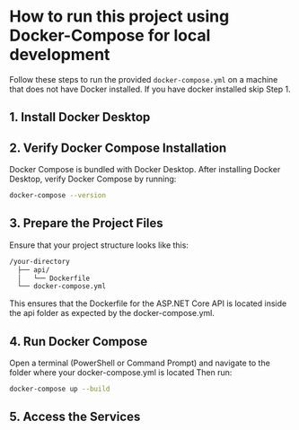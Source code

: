 # How to run this project using Docker-Compose for local development

Follow these steps to run the provided `docker-compose.yml` on a machine that does not have Docker installed. If you have docker installed skip Step 1.

## 1. Install Docker Desktop

## 2. Verify Docker Compose Installation
Docker Compose is bundled with Docker Desktop. After installing Docker Desktop, verify Docker Compose by running:
```bash
docker-compose --version
```

## 3. Prepare the Project Files
Ensure that your project structure looks like this:
```bash
/your-directory
  ├── api/
  │   └── Dockerfile
  └── docker-compose.yml
  ```
This ensures that the Dockerfile for the ASP.NET Core API is located inside the api folder as expected by the docker-compose.yml.

## 4. Run Docker Compose

Open a terminal (PowerShell or Command Prompt) and navigate to the folder where your docker-compose.yml is located
Then run:
```bash
docker-compose up --build
```

## 5. Access the Services